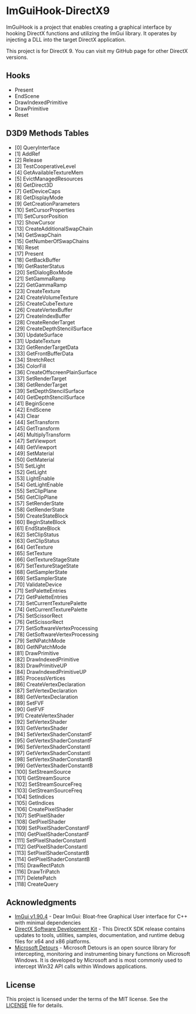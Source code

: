 # ImGuiHook-DirectX9
ImGuiHook is a project that enables creating a graphical interface by hooking DirectX functions and utilizing the ImGui library. It operates by injecting a DLL into the target DirectX application.

This project is for DirectX 9. You can visit my GitHub page for other DirectX versions.


## Hooks
* Present
* EndScene
* DrawIndexedPrimitive
* DrawPrimitive
* Reset

## D3D9 Methods Tables
* [0] QueryInterface
* [1] AddRef
* [2] Release
* [3] TestCooperativeLevel
* [4] GetAvailableTextureMem
* [5] EvictManagedResources
* [6] GetDirect3D
* [7] GetDeviceCaps
* [8] GetDisplayMode
* [9] GetCreationParameters
* [10] SetCursorProperties
* [11] SetCursorPosition
* [12] ShowCursor
* [13] CreateAdditionalSwapChain
* [14] GetSwapChain
* [15] GetNumberOfSwapChains
* [16] Reset
* [17] Present
* [18] GetBackBuffer
* [19] GetRasterStatus
* [20] SetDialogBoxMode
* [21] SetGammaRamp
* [22] GetGammaRamp
* [23] CreateTexture
* [24] CreateVolumeTexture
* [25] CreateCubeTexture
* [26] CreateVertexBuffer
* [27] CreateIndexBuffer
* [28] CreateRenderTarget
* [29] CreateDepthStencilSurface
* [30] UpdateSurface
* [31] UpdateTexture
* [32] GetRenderTargetData
* [33] GetFrontBufferData
* [34] StretchRect
* [35] ColorFill
* [36] CreateOffscreenPlainSurface
* [37] SetRenderTarget
* [38] GetRenderTarget
* [39] SetDepthStencilSurface
* [40] GetDepthStencilSurface
* [41] BeginScene
* [42] EndScene
* [43] Clear
* [44] SetTransform
* [45] GetTransform
* [46] MultiplyTransform
* [47] SetViewport
* [48] GetViewport
* [49] SetMaterial
* [50] GetMaterial
* [51] SetLight
* [52] GetLight
* [53] LightEnable
* [54] GetLightEnable
* [55] SetClipPlane
* [56] GetClipPlane
* [57] SetRenderState
* [58] GetRenderState
* [59] CreateStateBlock
* [60] BeginStateBlock
* [61] EndStateBlock
* [62] SetClipStatus
* [63] GetClipStatus
* [64] GetTexture
* [65] SetTexture
* [66] GetTextureStageState
* [67] SetTextureStageState
* [68] GetSamplerState
* [69] SetSamplerState
* [70] ValidateDevice
* [71] SetPaletteEntries
* [72] GetPaletteEntries
* [73] SetCurrentTexturePalette
* [74] GetCurrentTexturePalette
* [75] SetScissorRect
* [76] GetScissorRect
* [77] SetSoftwareVertexProcessing
* [78] GetSoftwareVertexProcessing
* [79] SetNPatchMode
* [80] GetNPatchMode
* [81] DrawPrimitive
* [82] DrawIndexedPrimitive
* [83] DrawPrimitiveUP
* [84] DrawIndexedPrimitiveUP
* [85] ProcessVertices
* [86] CreateVertexDeclaration
* [87] SetVertexDeclaration
* [88] GetVertexDeclaration
* [89] SetFVF
* [90] GetFVF
* [91] CreateVertexShader
* [92] SetVertexShader
* [93] GetVertexShader
* [94] SetVertexShaderConstantF
* [95] GetVertexShaderConstantF
* [96] SetVertexShaderConstantI
* [97] GetVertexShaderConstantI
* [98] SetVertexShaderConstantB
* [99] GetVertexShaderConstantB
* [100] SetStreamSource
* [101] GetStreamSource
* [102] SetStreamSourceFreq
* [103] GetStreamSourceFreq
* [104] SetIndices
* [105] GetIndices
* [106] CreatePixelShader
* [107] SetPixelShader
* [108] GetPixelShader
* [109] SetPixelShaderConstantF
* [110] GetPixelShaderConstantF
* [111] SetPixelShaderConstantI
* [112] GetPixelShaderConstantI
* [113] SetPixelShaderConstantB
* [114] GetPixelShaderConstantB
* [115] DrawRectPatch
* [116] DrawTriPatch
* [117] DeletePatch
* [118] CreateQuery

## Acknowledgments
* [ImGui v1.90.4](https://github.com/ocornut/imgui) - Dear ImGui: Bloat-free Graphical User interface for C++ with minimal dependencies
* [DirectX Software Development Kit](https://www.microsoft.com/en-us/download/details.aspx?id=6812) - This DirectX SDK release contains updates to tools, utilities, samples, documentation, and runtime debug files for x64 and x86 platforms.
* [Microsoft Detours](https://github.com/microsoft/Detours) - Microsoft Detours is an open source library for intercepting, monitoring and instrumenting binary functions on Microsoft Windows. It is developed by Microsoft and is most commonly used to intercept Win32 API calls within Windows applications.

## License
This project is licensed under the terms of the MIT license. See the [LICENSE](https://raw.githubusercontent.com/furkankadirguzeloglu/ImGuiHook-DirectX9/main/LICENSE) file for details.
